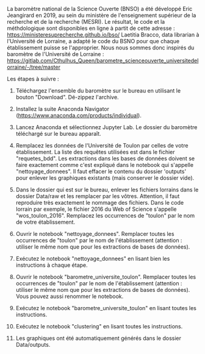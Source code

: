 La baromètre national de la Science Ouverte (BNSO) a été développé Eric Jeangirard en 2019, au sein du ministère de l'enseignement supérieur de la recherche et de la recherche (MESRI). 
Le résultat, le code et la méthdologique sont disponibles en ligne à partit de cette adresse  : https://ministeresuprecherche.github.io/bso/ 
Laetitia Bracco, data librarian à l'Université de Lorraine, a adapté le code du BSNO pour que chaque établissement puisse se l'approprier.
Nous nous sommes donc inspirés du baromètre de l'Université de Lorraine : https://gitlab.com/Cthulhus_Queen/barometre_scienceouverte_universitedelorraine/-/tree/master

Les étapes à suivre : 

1) Téléchargez l'ensemble du baromètre sur le bureau en utilisant le bouton "Download". Dé-zippez l'archive.

2) Installez la suite Anaconda Navigator (https://www.anaconda.com/products/individual).

3) Lancez Anaconda et sélectionnez Jupyter Lab. Le dossier du baromètre téléchargé sur le bureau apparaît.

4) Remplacez les données de l'Université de Toulon par celles de votre établissement. 
La liste des requêtes utilisées est dans le fichier "requetes_bdd".
Les extractions dans les bases de données doivent se faire exactement comme c'est expliqué dans le notebook qui s'appelle "nettoyage_donnees".
Il faut effacer le contenu du dossier 'outputs' pour enlever les graphiques existants (mais conserver le dossier vide).

5) Dans le dossier qui est sur le bureau, enlever les fichiers lorrains dans le dossier Data/raw et les remplacer par les vôtres. 
Attention, il faut reproduire très exactement le nommage des fichiers. Dans le code lorrain par exemple, le fichier 2016 du Web of Science 
s'appelle "wos_toulon_2016". Remplacez les occurrences de "toulon" par le nom de votre établissement.

6) Ouvrir le notebook "nettoyage_donnees". Remplacer toutes les occurrences de "toulon" par le nom de l'établissement (attention : utiliser le même nom que pour les extractions de bases de données).

7) Exécutez le notebook "nettoyage_donnees" en lisant bien les instructions à chaque étape.

8) Ouvrir le notebook "barometre_universite_toulon". Remplacer toutes les occurrences de "toulon" par le nom de l'établissement (attention : utiliser le même nom que pour les extractions de bases de données). Vous pouvez aussi renommer le notebook.

7) Exécutez le notebook "barometre_universite_toulon" en lisant toutes les instructions.

8) Exécutez le notebook "clustering" en lisant toutes les instructions.

9) Les graphiques ont été automatiquement générés dans le dossier Data/outputs.
